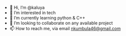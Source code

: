 - 👋 Hi, I’m @kaluya
- 👀 I’m interested in tech
- 🌱 I’m currently learning python & C++
- 💞️ I’m looking to collaborate on any available project
- 📫 How to reach me, via email nkumbula46@gmail.com

<!---
kmn16/kmn16 is a ✨ special ✨ repository because its `README.md` (this file) appears on your GitHub profile.
You can click the Preview link to take a look at your changes.
--->
